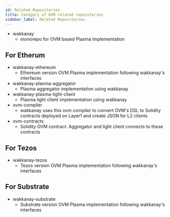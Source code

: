 ```yaml
---
id: Related_Repositories
title: Category of OVM related repositories
sidebar_label: Related Repositories
---
```


- wakkanay
  - monorepo for OVM based Plasma implementation

## For Etherum

- wakkanay-ethereum
  - Ethereum version OVM Plasma implementation following wakkanay's interfaces
- wakkanay-plasma-aggregator
  - Plasma aggregator implementation using wakkanay
- wakkanay-plasma-light-client
  - Plasma light client implementation using wakkanay
- ovm-compiler
  - wakkanay uses this ovm compiler to convert OVM's DSL to Solidity contracts deployed on Layer1 and create JSON for L2 clients
- ovm-contracts
  - Solidity OVM contract. Aggregator and light client connects to these contracts

## For Tezos

- wakkanay-tezos
  - Tezos version OVM Plasma implementation following wakkanay's interfaces

## For Substrate

- wakkanay-substrate
  - Substrate version OVM Plasma implementation following wakkanay's interfaces
